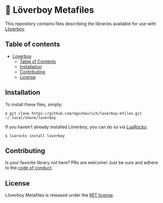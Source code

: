 # 🏹 Löverboy Metafiles

This repository contains files describing the libraries available for use with [Löverboy](https://github.com/ngscheurich/loverboy).

## Table of contents

* [Loverboy](#-loverboy)
  * [Table of Contents](#table-of-contents)
  * [Installation](#installation)
  * [Contributing](#contributing)
  * [License](#license)

## Installation

To install these files, simply:

```
$ git clone https://github.com/ngscheurich/loverboy-mfiles.git ~/.local/share/loverboy
```

If you haven’t already installed Löverboy, you can do so via [LuaRocks](https://luarocks.org/):

```
$ luarocks install loverboy
``` 

## Contributing

Is your favorite library not here? PRs are welcome! Just be sure and adhere to the
[code of conduct](https://github.com/ngscheurich/loverboy-mfiles/blob/master/CODE_OF_CONDUCT.md).

## License

Löverboy Metafiles is released under the [MIT license](https://github.com/ngscheurich/loverboy-mfiles/blob/master/LICENSE).
